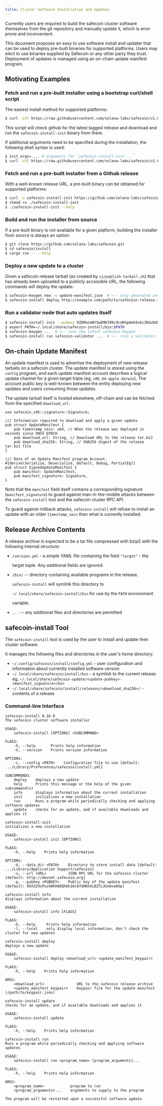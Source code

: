 ```yaml
---
title: Cluster Software Installation and Updates
---
```


Currently users are required to build the safecoin cluster software themselves from the git repository and manually update it, which is error prone and inconvenient.

This document proposes an easy to use software install and updater that can be used to deploy pre-built binaries for supported platforms. Users may elect to use binaries supplied by Safecoin or any other party they trust. Deployment of updates is managed using an on-chain update manifest program.

## Motivating Examples

### Fetch and run a pre-built installer using a bootstrap curl/shell script

The easiest install method for supported platforms:

```bash
$ curl -sSf https://raw.githubusercontent.com/solana-labs/safecoin/v1.0.0/install/safecoin-install-init.sh | sh
```

This script will check github for the latest tagged release and download and run the `safecoin-install-init` binary from there.

If additional arguments need to be specified during the installation, the following shell syntax is used:

```bash
$ init_args=.... # arguments for `safecoin-install-init ...`
$ curl -sSf https://raw.githubusercontent.com/solana-labs/safecoin/v1.0.0/install/safecoin-install-init.sh | sh -s - ${init_args}
```

### Fetch and run a pre-built installer from a Github release

With a well-known release URL, a pre-built binary can be obtained for supported platforms:

```bash
$ curl -o safecoin-install-init https://github.com/solana-labs/safecoin/releases/download/v1.0.0/safecoin-install-init-x86_64-apple-darwin
$ chmod +x ./safecoin-install-init
$ ./safecoin-install-init --help
```

### Build and run the installer from source

If a pre-built binary is not available for a given platform, building the installer from source is always an option:

```bash
$ git clone https://github.com/solana-labs/safecoin.git
$ cd safecoin/install
$ cargo run -- --help
```

### Deploy a new update to a cluster

Given a safecoin release tarball \(as created by `ci/publish-tarball.sh`\) that has already been uploaded to a publicly accessible URL, the following commands will deploy the update:

```bash
$ safecoin-keygen new -o update-manifest.json  # <-- only generated once, the public key is shared with users
$ safecoin-install deploy http://example.com/path/to/safecoin-release.tar.bz2 update-manifest.json
```

### Run a validator node that auto updates itself

```bash
$ safecoin-install init --pubkey 92DMonmBYXwEMHJ99c9ceRSpAmk9v6i3RdvDdXaVcrfj  # <-- pubkey is obtained from whoever is deploying the updates
$ export PATH=~/.local/share/safecoin-install/bin:$PATH
$ safecoin-keygen ...  # <-- runs the latest safecoin-keygen
$ safecoin-install run safecoin-validator ...  # <-- runs a validator, restarting it as necesary when an update is applied
```

## On-chain Update Manifest

An update manifest is used to advertise the deployment of new release tarballs on a safecoin cluster. The update manifest is stored using the `config` program, and each update manifest account describes a logical update channel for a given target triple \(eg, `x86_64-apple-darwin`\). The account public key is well-known between the entity deploying new updates and users consuming those updates.

The update tarball itself is hosted elsewhere, off-chain and can be fetched from the specified `download_url`.

```text
use safecoin_sdk::signature::Signature;

/// Information required to download and apply a given update
pub struct UpdateManifest {
    pub timestamp_secs: u64, // When the release was deployed in seconds since UNIX EPOCH
    pub download_url: String, // Download URL to the release tar.bz2
    pub download_sha256: String, // SHA256 digest of the release tar.bz2 file
}

/// Data of an Update Manifest program Account.
#[derive(Serialize, Deserialize, Default, Debug, PartialEq)]
pub struct SignedUpdateManifest {
    pub manifest: UpdateManifest,
    pub manifest_signature: Signature,
}
```

Note that the `manifest` field itself contains a corresponding signature \(`manifest_signature`\) to guard against man-in-the-middle attacks between the `safecoin-install` tool and the safecoin cluster RPC API.

To guard against rollback attacks, `safecoin-install` will refuse to install an update with an older `timestamp_secs` than what is currently installed.

## Release Archive Contents

A release archive is expected to be a tar file compressed with bzip2 with the following internal structure:

- `/version.yml` - a simple YAML file containing the field `"target"` - the

  target tuple. Any additional fields are ignored.

- `/bin/` -- directory containing available programs in the release.

  `safecoin-install` will symlink this directory to

  `~/.local/share/safecoin-install/bin` for use by the `PATH` environment

  variable.

- `...` -- any additional files and directories are permitted

## safecoin-install Tool

The `safecoin-install` tool is used by the user to install and update their cluster software.

It manages the following files and directories in the user's home directory:

- `~/.config/safecoin/install/config.yml` - user configuration and information about currently installed software version
- `~/.local/share/safecoin/install/bin` - a symlink to the current release. eg, `~/.local/share/safecoin-update/<update-pubkey>-<manifest_signature>/bin`
- `~/.local/share/safecoin/install/releases/<download_sha256>/` - contents of a release

### Command-line Interface

```text
safecoin-install 0.16.0
The safecoin cluster software installer

USAGE:
    safecoin-install [OPTIONS] <SUBCOMMAND>

FLAGS:
    -h, --help       Prints help information
    -V, --version    Prints version information

OPTIONS:
    -c, --config <PATH>    Configuration file to use [default: .../Library/Preferences/safecoin/install.yml]

SUBCOMMANDS:
    deploy    deploys a new update
    help      Prints this message or the help of the given subcommand(s)
    info      displays information about the current installation
    init      initializes a new installation
    run       Runs a program while periodically checking and applying software updates
    update    checks for an update, and if available downloads and applies it
```

```text
safecoin-install-init
initializes a new installation

USAGE:
    safecoin-install init [OPTIONS]

FLAGS:
    -h, --help    Prints help information

OPTIONS:
    -d, --data_dir <PATH>    Directory to store install data [default: .../Library/Application Support/safecoin]
    -u, --url <URL>          JSON RPC URL for the safecoin cluster [default: http://devnet.safecoin.org]
    -p, --pubkey <PUBKEY>    Public key of the update manifest [default: 9XX329sPuskWhH4DQh6k16c87dHKhXLBZTL3Gxmve8Gp]
```

```text
safecoin-install info
displays information about the current installation

USAGE:
    safecoin-install info [FLAGS]

FLAGS:
    -h, --help     Prints help information
    -l, --local    only display local information, don't check the cluster for new updates
```

```text
safecoin-install deploy
deploys a new update

USAGE:
    safecoin-install deploy <download_url> <update_manifest_keypair>

FLAGS:
    -h, --help    Prints help information

ARGS:
    <download_url>               URL to the safecoin release archive
    <update_manifest_keypair>    Keypair file for the update manifest (/path/to/keypair.json)
```

```text
safecoin-install update
checks for an update, and if available downloads and applies it

USAGE:
    safecoin-install update

FLAGS:
    -h, --help    Prints help information
```

```text
safecoin-install run
Runs a program while periodically checking and applying software updates

USAGE:
    safecoin-install run <program_name> [program_arguments]...

FLAGS:
    -h, --help    Prints help information

ARGS:
    <program_name>            program to run
    <program_arguments>...    arguments to supply to the program

The program will be restarted upon a successful software update
```
